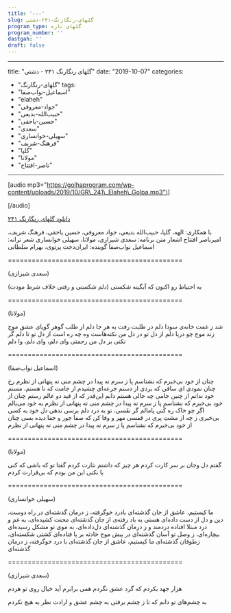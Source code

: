 ```yaml
---
title: '---'
slug: گلهای-رنگارنگ-۲۴۱-دشتی
program_type: گلهای تازه
program_number: ''
dastgah: ''
draft: false
---
```


---
title: "گلهای رنگارنگ ۲۴۱ - دشتی"
date: "2019-10-07"
categories: 
  - "گلهای-رنگارنگ"
tags: 
  - "اسماعیل-نواب‌صفا"
  - "elaheh"
  - "جواد-معروفی"
  - "حبیب‌الله-بدیعی"
  - "حسین-یاحقی"
  - "سعدی"
  - "سهیلی-خوانساری"
  - "فرهنگ-شریف"
  - "گلپا"
  - "مولانا"
  - "ناصر-افتتاح"
---

\[audio mp3="https://golhaprogram.com/wp-content/uploads/2019/10/GR\_241\_Elaheh\_Golpa.mp3"\]

\[/audio\]

[دانلود گلهای رنگارنگ ۲۴۱](https://golhaprogram.com/wp-content/uploads/2019/10/GR_241_Elaheh_Golpa.mp3)

با همکاری: الهه، گلپا، حبیب‌الله بدیعی، جواد معروفی، حسین یاحقی، فرهنگ شریف، امیرناصر افتتاح اشعار متن برنامه: سعدی شیرازی، مولانا، سهیلی خوانساری شعر ترانه: اسماعیل نواب‌صفا گوینده: ایران‌دخت پرتوی، بهرام سلطانی

\============================================

(سعدی شیرازی)

(دلم شکستی و رفتی خلاف شرط مودت) به احتیاط رو اکنون که آبگینه شکستی

\============================================

(مولانا)

شد ز غمت خانه‌ی سودا دلم در طلبت رفت به هر جا دلم از طلب گوهر گویای عشق موج زند موج چو دریا دلم از دل تو در دل من نکته‌هاست وه چه ره است از دل تو تا دلم گر نکنی بر دل من رحمتی وای دلم، وای دلم، وا دلم

\============================================

(اسماعیل نواب‌صفا)

چنان از خود بی‌خبرم که نشناسم پا ز سرم نه پیدا در چشم منی نه پنهانی از نظرم رخ چنان نمودی ای ساقی که بردی از دستم جرعه‌ای چشیدم از جامت که تا هستم، مستم خود ندانم از چنین جامی چه حالی هستم دانم این‌قدر که از قید دو عالم رستم چنان از خود بی‌خبرم که نشناسم پا ز سرم نه پیدا در چشم منی نه پنهانی از نظرم به خود می‌بالم اگر چو خاک ره کُنی پامالم گر نفَسی، تو به درد دلم برسی ندهی دل خود به کسی بی‌خبری ز چه از مشتِ پری در قفسی مهر و وفا کن که صفا جور و جفا دیده بسی چنان از خود بی‌خبرم که نشناسم پا ز سرم نه پیدا در چشم منی نه پنهانی از نظرم

\============================================

(مولانا)

گفتم دل و‌جان بر سر کارت کردم هر چیز که داشتم نثارت کردم گفتا تو که باشی که کنی یا نکنی این من بودم که بی‌قرارت کردم

\============================================

(سهیلی خوانساری)

ما کیستیم، عاشق از جان گذشته‌ای بادرد خوگرفته، ز درمان گذشته‌ای در راه دوست، دین و دل از دست داده‌ای هستی به باد رفته‌ی از جان گذشته‌ای محنت کشیده‌ای، به غم و درد مبتلا افتاده دردمند و ز درمان گذشته‌ای دل‌داده‌ای، به موی تو مشکل رسیده‌ای بیچاره‌ای، ز وصل تو آسان گذشته‌ای در پیش موج حادثه بر پا فتاده‌ای کشتی شکسته‌ای، زطوفان گذشته‌ای ما کیستیم، عاشق از جان گذشته‌ای با درد خوگرفته، ز درمان گذشته‌ای

\============================================

(سعدی شیرازی)

هزار جهد بکردم که گرد عشق نگردم همی برابرم آید خیال روی تو هردم

به چشم‌های تو دانم که تا ز چشم برفتی به چشم عشق و ارادت نظر به هیچ نکردم
